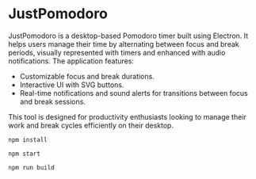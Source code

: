 # JustPomodoro

JustPomodoro is a desktop-based Pomodoro timer built using Electron. It helps users manage their time by alternating between focus and break periods, visually represented with timers and enhanced with audio notifications. The application features:

- Customizable focus and break durations.
- Interactive UI with SVG buttons.
- Real-time notifications and sound alerts for transitions between focus and break sessions.

This tool is designed for productivity enthusiasts looking to manage their work and break cycles efficiently on their desktop.


`npm install`

`npm start`

<!-- to compile -->
`npm run build`